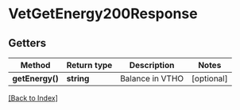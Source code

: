 # VetGetEnergy200Response

## Getters

Method | Return type | Description | Notes
------------ | ------------- | ------------- | -------------
**getEnergy()** | **string** | Balance in VTHO | [optional]

[[Back to Index]](../index.md)
